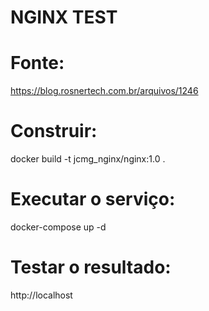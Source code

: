 # NGINX TEST

# Fonte:
https://blog.rosnertech.com.br/arquivos/1246

# Construir:
docker build -t jcmg_nginx/nginx:1.0 .

# Executar o serviço:
docker-compose up -d

# Testar o resultado:
http://localhost